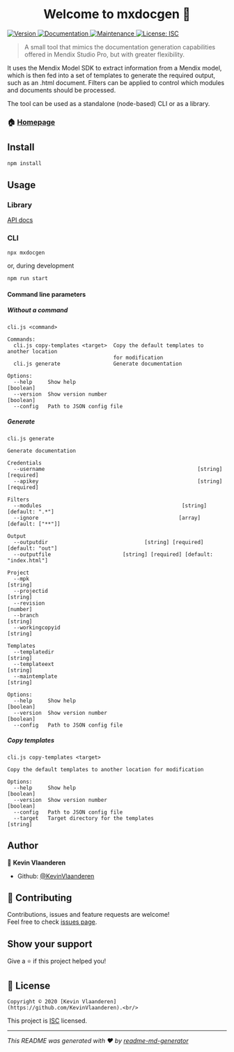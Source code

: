 <h1 align="center">Welcome to mxdocgen 👋</h1>

<p>
<a href="https://www.npmjs.com/package/mxdocgen" target="_blank">
    <img alt="Version" src="https://img.shields.io/npm/v/mxdocgen.svg">
</a>



<a href="https://github.com/KevinVlaanderen/MxDocGen#readme" target="_blank">
    <img alt="Documentation" src="https://img.shields.io/badge/documentation-yes-brightgreen.svg"/>
</a>

<a href="https://github.com/KevinVlaanderen/MxDocGen/graphs/commit-activity" target="_blank">
    <img alt="Maintenance" src="https://img.shields.io/badge/Maintained%3F-yes-green.svg"/>
</a>

<a href="https://github.com/KevinVlaanderen/MxDocGen/blob/master/LICENSE" target="_blank">
    <img alt="License: ISC"
         src="https://img.shields.io/github/license/KevinVlaanderen/mxdocgen"/>
</a>

</p>

> A small tool that mimics the documentation generation capabilities offered in Mendix Studio Pro, but with greater flexibility.

It uses the Mendix Model SDK to extract information from a Mendix model, which is then fed into a set of templates to generate the required output, such as an .html document.
Filters can be applied to control which modules and documents should be processed.

The tool can be used as a standalone (node-based) CLI or as a library.

### 🏠 [Homepage](https://github.com/KevinVlaanderen/MxDocGen#readme)



## Install

```sh
npm install
```

## Usage

### Library

[API docs](https://kevinvlaanderen.github.io/MxDocGen/)

### CLI

```sh
npx mxdocgen
```

or, during development

```sh
npm run start
```

#### Command line parameters

##### Without a command

```
cli.js <command>

Commands:
  cli.js copy-templates <target>  Copy the default templates to another location
                                  for modification
  cli.js generate                 Generate documentation

Options:
  --help     Show help                                                 [boolean]
  --version  Show version number                                       [boolean]
  --config   Path to JSON config file
```

##### Generate

```
cli.js generate

Generate documentation

Credentials
  --username                                                 [string] [required]
  --apikey                                                   [string] [required]

Filters
  --modules                                             [string] [default: ".*"]
  --ignore                                             [array] [default: ["**"]]

Output
  --outputdir                               [string] [required] [default: "out"]
  --outputfile                       [string] [required] [default: "index.html"]

Project
  --mpk                                                                 [string]
  --projectid                                                           [string]
  --revision                                                            [number]
  --branch                                                              [string]
  --workingcopyid                                                       [string]

Templates
  --templatedir                                                         [string]
  --templateext                                                         [string]
  --maintemplate                                                        [string]

Options:
  --help     Show help                                                 [boolean]
  --version  Show version number                                       [boolean]
  --config   Path to JSON config file
```

##### Copy templates

```
cli.js copy-templates <target>

Copy the default templates to another location for modification

Options:
  --help     Show help                                                 [boolean]
  --version  Show version number                                       [boolean]
  --config   Path to JSON config file
  --target   Target directory for the templates                         [string]
```


## Author


👤 **Kevin Vlaanderen**




* Github: [@KevinVlaanderen](https://github.com/KevinVlaanderen)


## 🤝 Contributing

Contributions, issues and feature requests are welcome!
<br/>Feel free to check [issues page](https://github.com/KevinVlaanderen/MxDocGen/issues).

## Show your support

Give a ⭐️ if this project helped you!


## 📝 License

    Copyright © 2020 [Kevin Vlaanderen](https://github.com/KevinVlaanderen).<br/>
This project is [ISC](https://github.com/KevinVlaanderen/MxDocGen/blob/master/LICENSE) licensed.

***
_This README was generated with ❤️ by [readme-md-generator](https://github.com/kefranabg/readme-md-generator)_